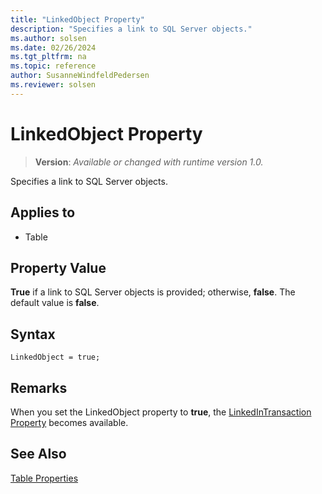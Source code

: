 ```yaml
---
title: "LinkedObject Property"
description: "Specifies a link to SQL Server objects."
ms.author: solsen
ms.date: 02/26/2024
ms.tgt_pltfrm: na
ms.topic: reference
author: SusanneWindfeldPedersen
ms.reviewer: solsen
---
```

[//]: # (START>DO_NOT_EDIT)
[//]: # (IMPORTANT:Do not edit any of the content between here and the END>DO_NOT_EDIT.)
[//]: # (Any modifications should be made in the .xml files in the ModernDev repo.)
# LinkedObject Property
> **Version**: _Available or changed with runtime version 1.0._

Specifies a link to SQL Server objects.

## Applies to
-   Table

[//]: # (IMPORTANT: END>DO_NOT_EDIT)

## Property Value

**True** if a link to SQL Server objects is provided; otherwise, **false**. The default value is **false**.  

## Syntax

```AL
LinkedObject = true;
```
  
## Remarks

When you set the LinkedObject property to **true**, the [LinkedInTransaction Property](devenv-linkedintransaction-property.md) becomes available.  
  
## See Also

[Table Properties](devenv-table-properties.md)